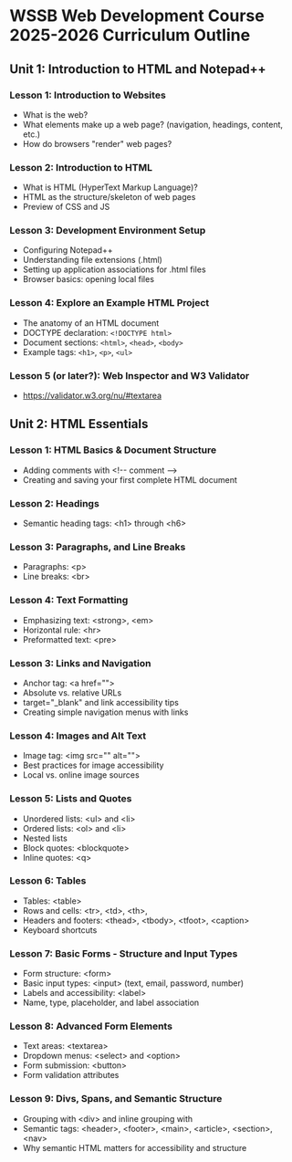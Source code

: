 # WSSB Web Development Course 2025-2026 Curriculum Outline
## Unit 1: Introduction to HTML and Notepad++

### Lesson 1: Introduction to Websites
- What is the web?
- What elements make up a web page? (navigation, headings, content, etc.)
- How do browsers "render" web pages?

### Lesson 2: Introduction to HTML
- What is HTML (HyperText Markup Language)?
- HTML as the structure/skeleton of web pages
- Preview of CSS and JS

### Lesson 3: Development Environment Setup
- Configuring Notepad++
- Understanding file extensions (.html)
- Setting up application associations for .html files
- Browser basics: opening local files

### Lesson 4: Explore an Example HTML Project
- The anatomy of an HTML document
- DOCTYPE declaration: `<!DOCTYPE html>`
- Document sections: `<html>`, `<head>`, `<body>`
- Example tags: `<h1>`, `<p>`, `<ul>`

### Lesson 5 (or later?): Web Inspector and W3 Validator
- https://validator.w3.org/nu/#textarea

## Unit 2: HTML Essentials
### Lesson 1: HTML Basics & Document Structure
- Adding comments with \<!-- comment -->
- Creating and saving your first complete HTML document

### Lesson 2: Headings
- Semantic heading tags: \<h1> through \<h6>

### Lesson 3: Paragraphs, and Line Breaks
- Paragraphs: \<p>
- Line breaks: \<br>
  
### Lesson 4: Text Formatting
- Emphasizing text: \<strong>, \<em>
- Horizontal rule: \<hr>
- Preformatted text: \<pre>
  
### Lesson 3: Links and Navigation
- Anchor tag: \<a href="">
- Absolute vs. relative URLs
- target="_blank" and link accessibility tips
- Creating simple navigation menus with links
  
### Lesson 4: Images and Alt Text
- Image tag: \<img src="" alt="">
- Best practices for image accessibility
- Local vs. online image sources
  
### Lesson 5: Lists and Quotes
- Unordered lists: \<ul> and \<li>
- Ordered lists: \<ol> and \<li>
- Nested lists
- Block quotes: \<blockquote>
- Inline quotes: \<q>
  
### Lesson 6: Tables
- Tables: \<table>
- Rows and cells: \<tr>, \<td>, \<th>,
- Headers and footers: \<thead>, \<tbody>, \<tfoot>, \<caption>
- Keyboard shortcuts
  
### Lesson 7: Basic Forms - Structure and Input Types
- Form structure: \<form>
- Basic input types: \<input> (text, email, password, number)
- Labels and accessibility: \<label>
- Name, type, placeholder, and label association
  
### Lesson 8: Advanced Form Elements
- Text areas: \<textarea>
- Dropdown menus: \<select> and \<option>
- Form submission: \<button>
- Form validation attributes
  
### Lesson 9: Divs, Spans, and Semantic Structure
- Grouping with \<div> and inline grouping with <span>
- Semantic tags: \<header>, \<footer>, \<main>, \<article>, \<section>, \<nav>
- Why semantic HTML matters for accessibility and structure
